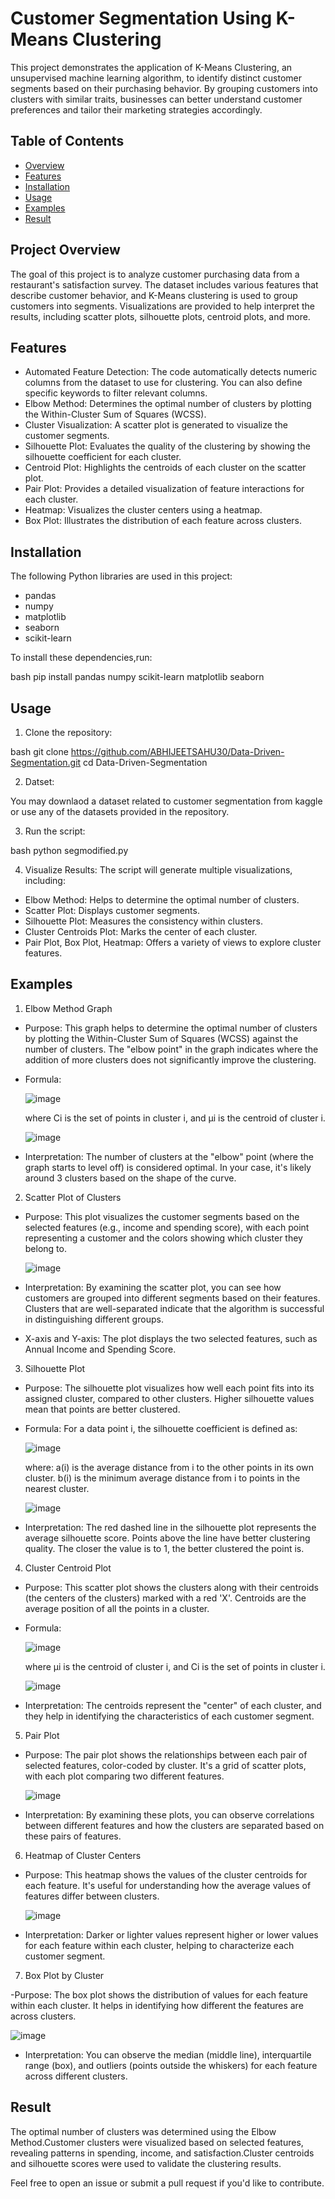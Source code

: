 # Customer Segmentation Using K-Means Clustering

This project demonstrates the application of K-Means Clustering, an unsupervised machine learning algorithm, to identify distinct customer segments based on their purchasing behavior. By grouping customers into clusters with similar traits, businesses can better understand customer preferences and tailor their marketing strategies accordingly.

## Table of Contents
 - [Overview](#project-overview)
 - [Features](#features)
 - [Installation](#installation)
 - [Usage](#usage)
 - [Examples](#examples)
 - [Result](#result)
 

## Project Overview
The goal of this project is to analyze customer purchasing data from a restaurant's satisfaction survey. The dataset includes various features that describe customer behavior, and K-Means clustering is used to group customers into segments. Visualizations are provided to help interpret the results, including scatter plots, silhouette plots, centroid plots, and more.


## Features

- Automated Feature Detection: The code automatically detects numeric columns from the dataset to use for clustering. You can also define specific keywords to filter relevant columns.
- Elbow Method: Determines the optimal number of clusters by plotting the Within-Cluster Sum of Squares (WCSS).
- Cluster Visualization: A scatter plot is generated to visualize the customer segments.
- Silhouette Plot: Evaluates the quality of the clustering by showing the silhouette coefficient for each cluster.
- Centroid Plot: Highlights the centroids of each cluster on the scatter plot.
- Pair Plot: Provides a detailed visualization of feature interactions for each cluster.
- Heatmap: Visualizes the cluster centers using a heatmap.
- Box Plot: Illustrates the distribution of each feature across clusters.


## Installation

The following Python libraries are used in this project:

- pandas
- numpy
- matplotlib
- seaborn
- scikit-learn

To install these dependencies,run:

bash
  pip install pandas numpy scikit-learn matplotlib seaborn


## Usage
1. Clone the repository:

bash
git clone https://github.com/ABHIJEETSAHU30/Data-Driven-Segmentation.git
cd Data-Driven-Segmentation


2. Datset:

You may downlaod a dataset related to customer segmentation from kaggle or use any of the datasets provided in the repository.

3. Run the script:

bash
python segmodified.py



4. Visualize Results:
The script will generate multiple visualizations, including:

- Elbow Method: Helps to determine the optimal number of clusters.
- Scatter Plot: Displays customer segments.
- Silhouette Plot: Measures the consistency within clusters.
- Cluster Centroids Plot: Marks the center of each cluster.
- Pair Plot, Box Plot, Heatmap: Offers a variety of views to explore cluster features.


## Examples
1. Elbow Method Graph
- Purpose: This graph helps to determine the optimal number of clusters by plotting the Within-Cluster Sum of Squares (WCSS) against the number of clusters. The "elbow point" in the graph indicates where the addition of more clusters does not significantly improve the clustering.

- Formula:
  
  ![image](https://github.com/user-attachments/assets/5bccd7c4-d20b-424a-aafe-53e890744eac)


  where Ci is the set of points in cluster i, and μi​ is the centroid of cluster i.
  
  ![image](https://github.com/user-attachments/assets/e773d0be-4960-4bb6-9403-3ddb1dd62929)


- Interpretation: The number of clusters at the "elbow" point (where the graph starts to level off) is considered optimal. In your case, it's likely around 3 clusters based on the shape of the curve.

2. Scatter Plot of Clusters

- Purpose: This plot visualizes the customer segments based on the selected features (e.g., income and spending score), with each point representing a customer and the colors showing which cluster they belong to. 

  ![image](https://github.com/user-attachments/assets/21d6fb02-9b25-438c-82a8-2954cbf35d6f)


- Interpretation: By examining the scatter plot, you can see how customers are grouped into different segments based on their features. Clusters that are well-separated indicate that the algorithm is successful in distinguishing different groups.

- X-axis and Y-axis: The plot displays the two selected features, such as Annual Income and Spending Score.

3. Silhouette Plot

- Purpose: The silhouette plot visualizes how well each point fits into its assigned cluster, compared to other clusters. Higher silhouette values mean that points are better clustered.

- Formula: For a data point i, the silhouette coefficient is defined as:

    ![image](https://github.com/user-attachments/assets/9e38bd24-b4b8-4ec2-84df-cde85b627acf)


   where: a(i) is the average distance from i to the other points in its own cluster.
          b(i) is the minimum average distance from i to points in the nearest cluster.

  ![image](https://github.com/user-attachments/assets/205f6194-2836-4d5e-b160-0fe7d78267c7)

    
- Interpretation: The red dashed line in the silhouette plot represents the average silhouette score. Points above the line have better clustering quality. The closer the value is to 1, the better clustered the point is.

4. Cluster Centroid Plot

- Purpose: This scatter plot shows the clusters along with their centroids (the centers of the clusters) marked with a red 'X'. Centroids are the average position of all the points in a cluster.

- Formula:

  ![image](https://github.com/user-attachments/assets/1497534d-02f7-4372-a9ef-af4a0ec3e0e3)

  where μi is the centroid of cluster i, and Ci is the set of points in cluster i.

  ![image](https://github.com/user-attachments/assets/a786c633-8163-4d33-a798-8f0dfeeaf9e0)


- Interpretation: The centroids represent the "center" of each cluster, and they help in identifying the characteristics of each customer segment.

5. Pair Plot

- Purpose: The pair plot shows the relationships between each pair of selected features, color-coded by cluster. It's a grid of scatter plots, with each plot comparing two different features.

  ![image](https://github.com/user-attachments/assets/dad08832-33ed-45ce-86a8-3b7a09cbf848)


- Interpretation: By examining these plots, you can observe correlations between different features and how the clusters are separated based on these pairs of features.

6. Heatmap of Cluster Centers

- Purpose: This heatmap shows the values of the cluster centroids for each feature. It's useful for understanding how the average values of features differ between clusters.

  ![image](https://github.com/user-attachments/assets/81d4d2bf-136a-4601-8f26-3a2384d95000)


- Interpretation: Darker or lighter values represent higher or lower values for each feature within each cluster, helping to characterize each customer segment.

7. Box Plot by Cluster

-Purpose: The box plot shows the distribution of values for each feature within each cluster. It helps in identifying how different the features are across clusters.

   ![image](https://github.com/user-attachments/assets/ac2cc537-6916-4ded-a874-ef74a5e68e1a)


- Interpretation: You can observe the median (middle line), interquartile range (box), and outliers (points outside the whiskers) for each feature across different clusters.

## Result
The optimal number of clusters was determined using the Elbow Method.Customer clusters were visualized based on selected features, revealing patterns in spending, income, and satisfaction.Cluster centroids and silhouette scores were used to validate the clustering results.
    

Feel free to open an issue or submit a pull request if you'd like to contribute.
